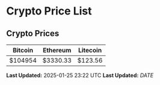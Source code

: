 # Crypto Price List

## Crypto Prices
| Bitcoin | Ethereum | Litecoin |
| ------- | -------- | -------- |
| $104954 | $3330.33 | $123.56 |
**Last Updated:** 2025-01-25 23:22 UTC
**Last Updated:** $DATE$

